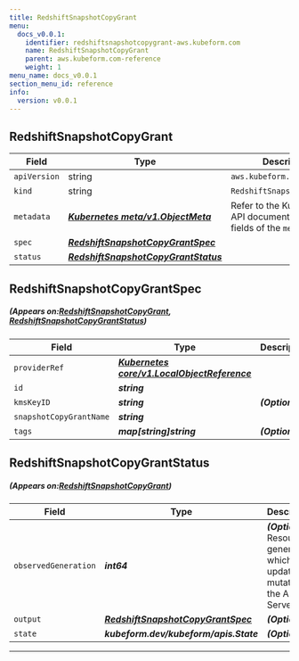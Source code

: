 ```yaml
---
title: RedshiftSnapshotCopyGrant
menu:
  docs_v0.0.1:
    identifier: redshiftsnapshotcopygrant-aws.kubeform.com
    name: RedshiftSnapshotCopyGrant
    parent: aws.kubeform.com-reference
    weight: 1
menu_name: docs_v0.0.1
section_menu_id: reference
info:
  version: v0.0.1
---
```


## RedshiftSnapshotCopyGrant
| Field | Type | Description |
| ------ | ----- | ----------- |
| `apiVersion` | string | `aws.kubeform.com/v1alpha1` |
|    `kind` | string | `RedshiftSnapshotCopyGrant` |
| `metadata` | ***[Kubernetes meta/v1.ObjectMeta](https://kubernetes.io/docs/reference/generated/kubernetes-api/v1.13/#objectmeta-v1-meta)***|Refer to the Kubernetes API documentation for the fields of the `metadata` field.|
| `spec` | ***[RedshiftSnapshotCopyGrantSpec](#RedshiftSnapshotCopyGrantSpec)***||
| `status` | ***[RedshiftSnapshotCopyGrantStatus](#RedshiftSnapshotCopyGrantStatus)***||
## RedshiftSnapshotCopyGrantSpec
##### (Appears on:[RedshiftSnapshotCopyGrant](#RedshiftSnapshotCopyGrant), [RedshiftSnapshotCopyGrantStatus](#RedshiftSnapshotCopyGrantStatus))
| Field | Type | Description |
| ------ | ----- | ----------- |
| `providerRef` | ***[Kubernetes core/v1.LocalObjectReference](https://kubernetes.io/docs/reference/generated/kubernetes-api/v1.13/#localobjectreference-v1-core)***||
| `id` | ***string***||
| `kmsKeyID` | ***string***| ***(Optional)*** |
| `snapshotCopyGrantName` | ***string***||
| `tags` | ***map[string]string***| ***(Optional)*** |
## RedshiftSnapshotCopyGrantStatus
##### (Appears on:[RedshiftSnapshotCopyGrant](#RedshiftSnapshotCopyGrant))
| Field | Type | Description |
| ------ | ----- | ----------- |
| `observedGeneration` | ***int64***| ***(Optional)*** Resource generation, which is updated on mutation by the API Server.|
| `output` | ***[RedshiftSnapshotCopyGrantSpec](#RedshiftSnapshotCopyGrantSpec)***| ***(Optional)*** |
| `state` | ***kubeform.dev/kubeform/apis.State***| ***(Optional)*** |
---
